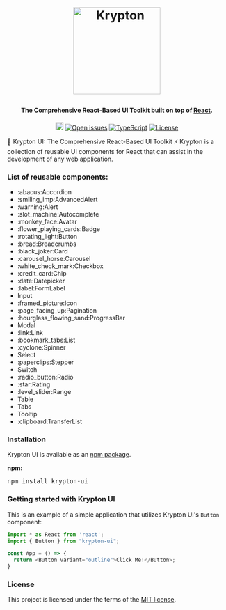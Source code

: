 <h1 align="center">
  <br>


  <a href="https://krypton-ui.com"><img src="https://user-images.githubusercontent.com/7073241/224507377-395bffc0-9ff7-4d74-865b-f734394a7e7e.png" alt="Krypton" width="200"></a>
</h1>

<h4 align="center">The Comprehensive React-Based UI Toolkit built on top of <a href="https://reactjs.org/" target="_blank">React</a>.</h4>

<p align="center">
<a href="https://badge.fury.io/js/krypton-ui"><img src="https://badge.fury.io/js/krypton-ui.svg" alt="npm version" height="18"></a>
<a href="https://github.com/eugeniucozac/krypton-ui/issues"><img src="https://camo.githubusercontent.com/ca8b03b0da466c288fc28f8882afa9face8ba7a4290d0a03c3b9d7f57caf6a04/68747470733a2f2f696d672e736869656c64732e696f2f6769746875622f6973737565732f6d6b6f7369722f72656163742d706172616c6c61782d74696c74" alt="Open issues" data-canonical-src="https://img.shields.io/github/issues/mkosir/react-parallax-tilt" style="max-width: 100%;"></a>
  <a href="https://github.com/microsoft/TypeScript"><img src="https://camo.githubusercontent.com/1d1f56c37cf5dfd1b9c3782a8d1d6fe07f8764e8c35f53ec90460e5b38cd8f7d/68747470733a2f2f6261646765732e66726170736f66742e636f6d2f747970657363726970742f636f64652f747970657363726970742e7376673f763d313031" alt="TypeScript" data-canonical-src="https://badges.frapsoft.com/typescript/code/typescript.svg?v=101" style="max-width: 100%;"></a>
<a href="https://github.com/Redocly/redoc/blob/main/LICENSE"><img src="https://camo.githubusercontent.com/29d48040bcf3abe4eabc1089e81a82726f1beef3e2571fc67a13b97bff7df15d/68747470733a2f2f696d672e736869656c64732e696f2f6e706d2f6c2f7265646f632e737667" alt="License" data-canonical-src="https://img.shields.io/npm/l/redoc.svg" style="max-width: 100%;"></a>

</p>

<p dir="auto"><g-emoji class="g-emoji" alias="rocket" fallback-src="https://github.githubassets.com/images/icons/emoji/unicode/1f680.png">🚀</g-emoji> Krypton UI: The Comprehensive React-Based UI Toolkit <g-emoji class="g-emoji" alias="zap" fallback-src="https://github.githubassets.com/images/icons/emoji/unicode/26a1.png">⚡️</g-emoji> Krypton is a collection of reusable UI components for React that can assist in the development of any web application.</p>
<h3 tabindex="-1" dir="auto">List of reusable components:</h3>
<ul>
    <li>:abacus:Accordion</li>
    <li>:smiling_imp:AdvancedAlert</li>
    <li>:warning:Alert</li>
    <li>:slot_machine:Autocomplete</li>
    <li>:monkey_face:Avatar</li>
    <li>:flower_playing_cards:Badge</li>
    <li>:rotating_light:Button</li>
    <li>:bread:Breadcrumbs</li>
    <li>:black_joker:Card</li>
    <li>:carousel_horse:Carousel</li>
    <li>:white_check_mark:Checkbox</li>
    <li>:credit_card:Chip</li>
    <li>:date:Datepicker</li>
    <li>:label:FormLabel</li>
    <li>Input</li>
    <li>:framed_picture:Icon</li>
    <li>:page_facing_up:Pagination</li>
    <li>:hourglass_flowing_sand:ProgressBar</li>
    <li>Modal</li>
    <li>:link:Link</li>
    <li>:bookmark_tabs:List</li>
    <li>:cyclone:Spinner</li>
    <li>Select</li>
    <li>:paperclips:Stepper</li>
    <li>Switch</li>
    <li>:radio_button:Radio</li>
    <li>:star:Rating</li>
    <li>:level_slider:Range</li>
    <li>Table</li>
    <li>Tabs</li>
    <li>Tooltip</li>
    <li>:clipboard:TransferList</li>
</ul>

<h3 tabindex="-1" dir="auto">Installation</h3>
<p dir="auto">Krypton UI is available as an <a href="https://www.npmjs.com/package/krypton-ui" rel="nofollow">npm package</a>.</p>
<p dir="auto"><strong>npm:</strong></p>
<div class="highlight highlight-source-shell notranslate position-relative overflow-auto" dir="auto">
  <pre>npm install krypton-ui</pre>
  <div class="zeroclipboard-container position-absolute right-0 top-0"></div>
</div>
<h3 tabindex="-1" dir="auto">Getting started with Krypton UI</h3>

<p dir="auto">This is an example of a simple application that utilizes Krypton UI's <code>Button</code> component:</p>
<div class="highlight highlight-source-js notranslate position-relative overflow-auto" dir="auto">

```javascript
import * as React from 'react';
import { Button } from "krypton-ui";

const App = () => {
  return <Button variant="outline">Click Me!</Button>;
}
```
<h3 tabindex="-1" dir="auto">License</h3>
<p>This project is licensed under the terms of the <a href="https://github.com/eugeniucozac/krypton-ui/blob/main/LICENSE">MIT license</a>.</p>

